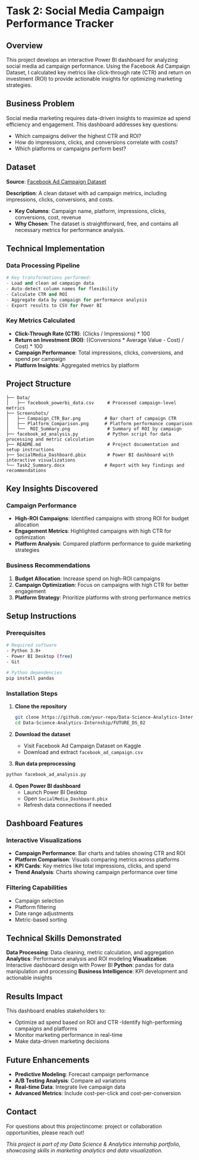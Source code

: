 # Task 2: Social Media Campaign Performance Tracker

## Overview

This project develops an interactive Power BI dashboard for analyzing social media ad campaign performance. Using the Facebook Ad Campaign Dataset, I calculated key metrics like click-through rate (CTR) and return on investment (ROI) to provide actionable insights for optimizing marketing strategies.

## Business Problem
Social media marketing requires data-driven insights to maximize ad spend efficiency and engagement. This dashboard addresses key questions:
- Which campaigns deliver the highest CTR and ROI?
- How do impressions, clicks, and conversions correlate with costs?
- Which platforms or campaigns perform best?

## Dataset
**Source**: [Facebook Ad Campaign Dataset](https://www.kaggle.com/datasets/madislemsalu/facebook-ad-campaign)

**Description**: A clean dataset with ad campaign metrics, including impressions, clicks, conversions, and costs.
- **Key Columns**: Campaign name, platform, impressions, clicks, conversions, cost, revenue
- **Why Chosen**: The dataset is straightforward, free, and contains all necessary metrics for performance analysis.

## Technical Implementation

### Data Processing Pipeline
```python
# Key transformations performed:
- Load and clean ad campaign data
- Auto-detect column names for flexibility
- Calculate CTR and ROI
- Aggregate data by campaign for performance analysis
- Export results to CSV for Power BI
```

### Key Metrics Calculated
- **Click-Through Rate (CTR)**: (Clicks / Impressions) * 100
- **Return on Investment (ROI)**: ((Conversions * Average Value - Cost) / Cost) * 100
- **Campaign Performance**: Total impressions, clicks, conversions, and spend per campaign
- **Platform Insights**: Aggregated metrics by platform

## Project Structure

```
├── Data/
│   ├── facebook_powerbi_data.csv     # Processed campaign-level metrics
├── Screenshots/
│   ├── Campaign_CTR_Bar.png         # Bar chart of campaign CTR
│   ├── Platform_Comparison.png      # Platform performance comparison
│   └──  ROI_Summary.png              # Summary of ROI by campaign
├── facebook_ad_analysis.py           # Python script for data processing and metric calculation
├── README.md                         # Project documentation and setup instructions
├── SocialMedia_Dashboard.pbix        # Power BI dashboard with interactive visualizations
└── Task2_Summary.docx               # Report with key findings and recommendations
```

## Key Insights Discovered

### Campaign Performance
- **High-ROI Campaigns**: Identified campaigns with strong ROI for budget allocation
- **Engagement Metrics**: Highlighted campaigns with high CTR for optimization
- **Platform Analysis**: Compared platform performance to guide marketing strategies

### Business Recommendations
1. **Budget Allocation**: Increase spend on high-ROI campaigns
2. **Campaign Optimization**: Focus on campaigns with high CTR for better engagement
3. **Platform Strategy**: Prioritize platforms with strong performance metrics

## Setup Instructions

### Prerequisites
```bash
# Required software
- Python 3.8+
- Power BI Desktop (free)
- Git

# Python dependencies
pip install pandas
```

### Installation Steps

1. **Clone the repository**
   ```bash
   git clone https://github.com/your-repo/Data-Science-Analytics-Internship.git
   cd Data-Science-Analytics-Internship/FUTURE_DS_02
    ```

2. **Download the dataset**
   - Visit Facebook Ad Campaign Dataset on Kaggle 
   - Download and extract `facebook_ad_campaign.csv`

3. **Run data preprocessing**
 ```bash
python facebook_ad_analysis.py
 ```

4. **Open Power BI dashboard**
   - Launch Power BI Desktop
   - Open `SocialMedia_Dashboard.pbix`
   - Refresh data connections if needed

## Dashboard Features

### Interactive Visualizations
- **Campaign Performance**: Bar charts and tables showing CTR and ROI
- **Platform Comparison**: Visuals comparing metrics across platforms
- **KPI Cards**: Key metrics like total impressions, clicks, and spend
- **Trend Analysis**: Charts showing campaign performance over time

### Filtering Capabilities
- Campaign selection
- Platform filtering
- Date range adjustments
- Metric-based sorting

## Technical Skills Demonstrated

**Data Processing**: Data cleaning, metric calculation, and aggregation
**Analytics**: Performance analysis and ROI modeling
**Visualization**: Interactive dashboard design with Power BI
**Python**: pandas for data manipulation and processing
**Business Intelligence**: KPI development and actionable insights

## Results Impact

This dashboard enables stakeholders to:
- Optimize ad spend based on ROI and CTR
-Identify high-performing campaigns and platforms
- Monitor marketing performance in real-time
- Make data-driven marketing decisions

## Future Enhancements

- **Predictive Modeling**: Forecast campaign performance
- **A/B Testing Analysis**: Compare ad variations
- **Real-time Data**: Integrate live campaign data
- **Advanced Metrics**: Include cost-per-click and cost-per-conversion

## Contact

For questions about this projectincome: project or collaboration opportunities, please reach out!

*This project is part of my Data Science & Analytics internship portfolio, showcasing skills in marketing analytics and data visualization.*
